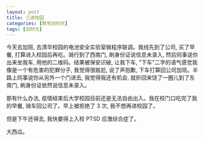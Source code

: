 ```yaml
---
layout: post
title: 三进校园
categories: [默写旧时光]
tags: [旧时光]
---
```


今天去加班, 去清华校园的电池安全实验室做程序联调。我线先到了公司, 买了早餐, 打算进入校园后再吃。骑行到了西南门, 刷身份证说信息未录入, 然后同事说你出来坐我车, 用他的二维码。结果被保安识破, 让我下车, "下车"二字的语气感觉我像是一个有危害的犯罪分子, 我觉得很尴尬, 说了声抱歉, 下车打算回公司加班。半路上同事说你从另外一个门进去, 我觉得我还有机会, 就折回来饶了一圈儿到了东南门, 刷身份证依然说信息未录入。

那有什么办法, 疫情结束后大学校园目前还是无法自由出入。我在校门口吃完了我的早餐, 骑车回公司了。早上被拒绝了 3 次, 我不想再进校园了。

但是下午还得去, 我快要得上入校 PTSD 应激综合症了。

大西瓜。